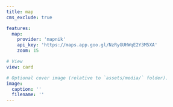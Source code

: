 ```yaml
---
title: map
cms_exclude: true

features:
  map:
    provider: 'mapnik'
    api_key: 'https://maps.app.goo.gl/NzRyGUHWqE2Y3M5XA'
    zoom: 15

# View
view: card

# Optional cover image (relative to `assets/media/` folder).
image:
  caption: ''
  filename: ''
---
```

